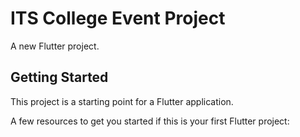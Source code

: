 # ITS College Event Project

A new Flutter project.

## Getting Started

This project is a starting point for a Flutter application.

A few resources to get you started if this is your first Flutter project:


